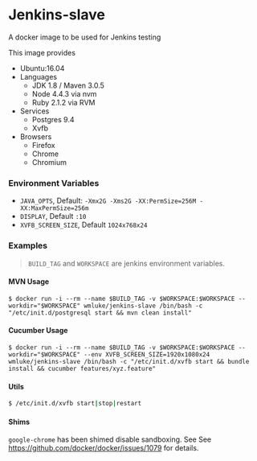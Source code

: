 # Jenkins-slave

 A docker image to be used for Jenkins testing
 
 This image provides
 * Ubuntu:16.04
 * Languages
    * JDK 1.8 / Maven 3.0.5
    * Node 4.4.3 via nvm
    * Ruby 2.1.2 via RVM
 * Services
    * Postgres 9.4
    * Xvfb
 * Browsers
     * Firefox
     * Chrome
     * Chromium

### Environment Variables

* `JAVA_OPTS`, Default: `-Xmx2G -Xms2G -XX:PermSize=256M -XX:MaxPermSize=256m`
* `DISPLAY`, Default `:10`
* `XVFB_SCREEN_SIZE`, Default `1024x768x24`

### Examples

> `BUILD_TAG` and `WORKSPACE` are jenkins environment variables.

#### MVN Usage

```
$ docker run -i --rm --name $BUILD_TAG -v $WORKSPACE:$WORKSPACE --workdir="$WORKSPACE" wmluke/jenkins-slave /bin/bash -c "/etc/init.d/postgresql start && mvn clean install"
```

#### Cucumber Usage

```
$ docker run -i --rm --name $BUILD_TAG -v $WORKSPACE:$WORKSPACE --workdir="$WORKSPACE" --env XVFB_SCREEN_SIZE=1920x1080x24 wmluke/jenkins-slave /bin/bash -c "/etc/init.d/xvfb start && bundle install && cucumber features/xyz.feature"
```

#### Utils

```bash
$ /etc/init.d/xvfb start|stop|restart
```

#### Shims

`google-chrome` has been shimed disable sandboxing. See See https://github.com/docker/docker/issues/1079 for details.
